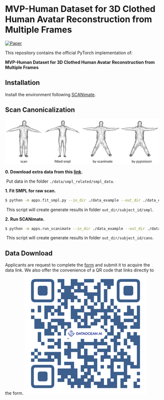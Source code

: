 # MVP-Human Dataset for 3D Clothed Human Avatar Reconstruction from Multiple Frames
   
[![Paper](https://img.shields.io/badge/arXiv-Paper-b31b1b.svg)](https://arxiv.org/pdf/2204.11184v2.pdf)

This repository contains the official PyTorch implementation of:

**MVP-Human Dataset for 3D Clothed Human Avatar Reconstruction from Multiple Frames**   



## Installation
Install the environment following [SCANimate](ARWild/README.md). 
## Scan Canonicalization 

![](assets/teaser.png) 

**0. Download extra data from this [link](https://drive.google.com/file/d/1zoCojdsrrAHRPif2J2b79jNoKphKYgWw/view?usp=sharing).**

​	Put data in the folder `./data/smpl_related/smpl_data`. 
    
**1. Fit SMPL for raw scan.**  
```sh 
$ python -m apps.fit_smpl.py --in_dir ./data_example --out_dir ./data_example  
```
​		This script will create generate results in folder `out_dir/subject_id/smpl`.
 
**2. Run SCANimate.** 
 ```sh
$ python -m apps.run_scanimate --in_dir ./data_example --out_dir ./data_example  
```
​		This script will create generate results in folder `out_dir/subject_id/cano`.
 
  

## Data Download 
Applicants are request to complete the [form](https://docs.google.com/forms/d/e/1FAIpQLSfN2ISu7B1CaO2QvLI1UMZ4YQL-RWZ01jbYtgSSFYc04VSiow/viewform) and submit it to acquire the data link. We also offer the convenience of a QR code that links directly to the form. 
![](assets/QR_code.png) 
 


 
 
  